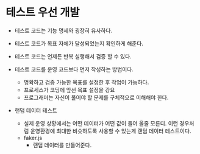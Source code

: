 # 테스트 우선 개발

- 테스트 코드는 기능 명세와 굉장히 유사하다.
- 테스트 코드가 목표 자체가 달성되었는지 확인하게 해준다.
- 테스트 코드는 언제든 반복 실행해서 검증 할 수 있다.
- 테스트 코드를 운영 코드보다 먼저 작성하는 방법이다.
	- 명확하고 검증 가능한 목표를 설정한 후 작업이 가능하다.
	- 프로세스가 코딩에 앞선 목표 설정을 강요
	- 프로그래머는 자신이 풀어야 할 문제를 구체적으로 이해해야 한다.

- 랜덤 데이터 테스트
	- 실제 운영 상황에서는 어떤 데이터가 어떤 값이 들어 올줄 모른디. 이런 경우처럼 운영환경에 최대한 비슷하도록 사용할 수 있는게 랜덤 데이터 테스트이다.
	- faker.js
		- 랜덤 데이터를 만들어준다.
